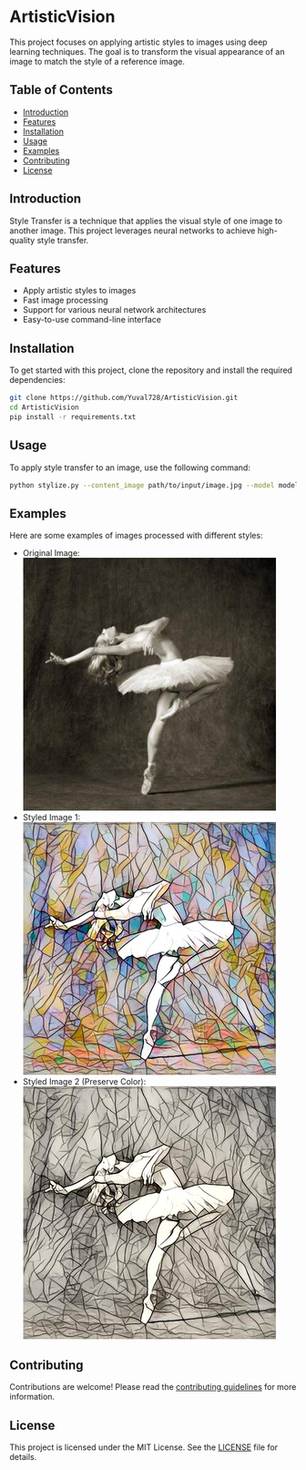 # ArtisticVision

This project focuses on applying artistic styles to images using deep learning techniques. The goal is to transform the visual appearance of an image to match the style of a reference image.

## Table of Contents
- [Introduction](#introduction)
- [Features](#features)
- [Installation](#installation)
- [Usage](#usage)
- [Examples](#examples)
- [Contributing](#contributing)
- [License](#license)

## Introduction
Style Transfer is a technique that applies the visual style of one image to another image. This project leverages neural networks to achieve high-quality style transfer.

## Features
- Apply artistic styles to images
- Fast image processing
- Support for various neural network architectures
- Easy-to-use command-line interface

## Installation
To get started with this project, clone the repository and install the required dependencies:

```bash
git clone https://github.com/Yuval728/ArtisticVision.git
cd ArtisticVision
pip install -r requirements.txt
```

## Usage
To apply style transfer to an image, use the following command:

```bash
python stylize.py --content_image path/to/input/image.jpg --model model/model.pt --output_image path/to/output/image.jpg --preserve_color   
```

## Examples
Here are some examples of images processed with different styles:

- Original Image:
 [![Original Image](assests/dancing.jpg)](assests/dancing.jpg)
- Styled Image 1: 
[![Styled Image 1](assests/output.jpg)](assests/output.jpg)
- Styled Image 2 (Preserve Color): 
[![Styled Image 2](assests/output_color.jpg)](assests/output_color.jpg)

## Contributing
Contributions are welcome! Please read the [contributing guidelines](CONTRIBUTING.md) for more information.

## License
This project is licensed under the MIT License. See the [LICENSE](LICENSE) file for details.
